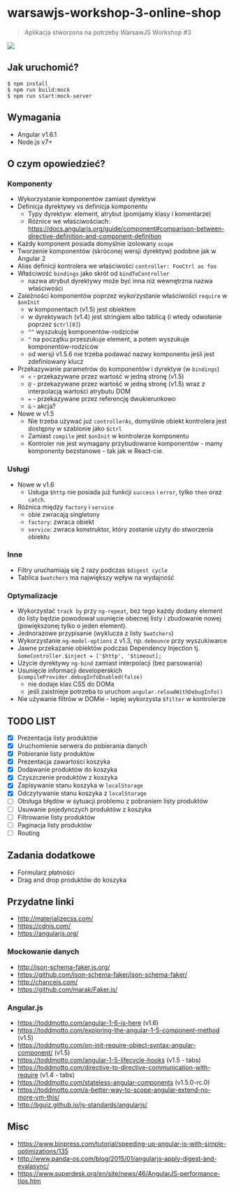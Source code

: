 # warsawjs-workshop-3-online-shop

> Aplikacja stworzona na potrzeby WarsawJS Workshop #3

![](http://warsawjs.com/assets/images/logo/logo-transparent-240x240.png)

## Jak uruchomić?

```
$ npm install
$ npm run build:mock
$ npm run start:mock-server
```

## Wymagania

* Angular v1.6.1
* Node.js v7+

## O czym opowiedzieć?

### Komponenty

* Wykorzystanie komponentów zamiast dyrektyw
* Definicja dyrektywy vs definicja komponentu
    * Typy dyrektyw: element, atrybut (pomijamy klasy i komentarze)
    * Różnice we właściwościach: https://docs.angularjs.org/guide/component#comparison-between-directive-definition-and-component-definition
* Każdy komponent posiada domyślnie izolowany `scope`
* Tworzenie komponentów (skróconej wersji dyrektyw) podobne jak w Angular 2
* Alias definicji kontrolera we właściwości `controller: FooCtrl as foo`
* Właściwość `bindings` jako skrót od `bindToController`
    - nazwa atrybut dyrektywy może być inna niż wewnętrzna nazwa właściwości
* Zależności komponentów poprzez wykorzystanie właściwości `require` w `$onInit`
    - w komponentach (v1.5) jest obiektem
    - w dyrektywach (v1.4) jest stringiem albo tablicą (i wtedy odwołanie 
    poprzez `$ctrl[0]`)
    - `^^` wyszukuję komponentów-rodziców
    - `^` na początku przeszukuje element, a potem wyszukuje
    komponentów-rodziców
    - od wersji v1.5.6 nie trzeba podawać nazwy komponentu jeśli jest 
    zdefiniowany klucz
* Przekazywanie parametrów do komponentów i dyrektyw (w `bindings`)
    - `<` - przekazywane przez wartość w jedną stronę (v1.5)
    - `@` - przekazywane przez wartość w jedną stronę (v1.5) wraz z 
    interpolacją wartości atrybutu DOM
    - `=` - przekazywane przez referencję dwukierunkowo
    - `&` - akcja?
* Nowe w v1.5
    * Nie trzeba używać już `controllerAs`, domyślnie obiekt kontrolera jest 
    dostępny w szablonie jako `$ctrl`
    * Zamiast `compile` jest `$onInit` w kontrolerze komponentu 
    * Kontroler nie jest wymagany przybudowanie komponentów - mamy komponenty 
    bezstanowe - tak jak w React-cie.

### Usługi

* Nowe w v1.6
    * Usługa `$http` nie posiada już funkcji `success` i `error`, tylko 
    `then` oraz `catch`.
* Różnica między `factory` i `service`
    - obie zwracają singletony
    - `factory`: zwraca obiekt
    - `service`: zwraca konstruktor, który zostanie użyty do stworzenia obiektu

### Inne

* Filtry uruchamiają się 2 razy podczas `$digest cycle`
* Tablica `$watchers` ma największy wpływ na wydajność

### Optymalizacje

* Wykorzystać `track by` przy `ng-repeat`, bez tego każdy dodany element 
do listy będzie powodował usunięcie obecnej listy i zbudowanie nowej 
(powiększonej tylko o jeden element).
* Jednorazowe przypisanie (wyklucza z listy `$watchers`)
* Wykorzystanie `ng-model-options` z v1.3, np. `debounce` przy wyszukiwarce
* Jawne przekazanie obiektów podczas Dependency Injection tj.
    `SomeController.$inject = ['$http', '$timeout];`
* Użycie dyrektywy `ng-bind` zamiast interpolacji (bez parsowania)
* Usunięcie informacji developerskich
    `$compileProvider.debugInfoEnabled(false)`
    - nie dodaje klas CSS do DOMa
    - jeśli zaistnieje potrzeba to uruchom `angular.reloadWithDebugInfo()`
* Nie używanie filtrów w DOMie - lepiej wykorzysta `$filter` w kontrolerze

## TODO LIST

* [x] Prezentacja listy produktów
* [x] Uruchomienie serwera do pobierania danych
* [x] Pobieranie listy produktów
* [x] Prezentacja zawartości koszyka
* [x] Dodawanie produktów do koszyka
* [x] Czyszczenie produktów z koszyka
* [x] Zapisywanie stanu koszyka w `localStorage`
* [x] Odczytywanie stanu koszyka z `localStorage`
* [ ] Obsługa błędów w sytuacji problemu z pobraniem listy produktów
* [ ] Usuwanie pojedynczych produktów z koszyka
* [ ] Filtrowanie listy produktów
* [ ] Paginacja listy produktów
* [ ] Routing

## Zadania dodatkowe

* Formularz płatności
* Drag and drop produktów do koszyka

## Przydatne linki

* http://materializecss.com/
* https://cdnjs.com/
* https://angularjs.org/

### Mockowanie danych

* http://json-schema-faker.js.org/
* https://github.com/json-schema-faker/json-schema-faker/
* http://chancejs.com/
* https://github.com/marak/Faker.js/

### Angular.js

* https://toddmotto.com/angular-1-6-is-here (v1.6)
* https://toddmotto.com/exploring-the-angular-1-5-component-method (v1.5)
* https://toddmotto.com/on-init-require-object-syntax-angular-component/ (v1.5)
* https://toddmotto.com/angular-1-5-lifecycle-hooks (v1.5 - tabs)
* https://toddmotto.com/directive-to-directive-communication-with-require (v1.4 - tabs)
* https://toddmotto.com/stateless-angular-components (v1.5.0-rc.0)
* https://toddmotto.com/a-better-way-to-scope-angular-extend-no-more-vm-this/
* http://bguiz.github.io/js-standards/angularjs/

## Misc

* https://www.binpress.com/tutorial/speeding-up-angular-js-with-simple-optimizations/135
* http://www.panda-os.com/blog/2015/01/angularjs-apply-digest-and-evalasync/
* https://www.superdesk.org/en/site/news/46/AngularJS-performance-tips.htm
